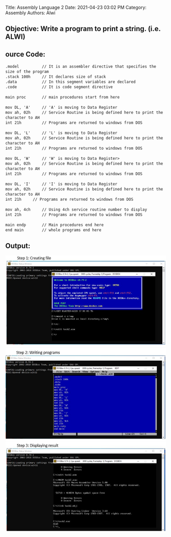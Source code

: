 Title: Assembly Language 2
Date: 2021-04-23 03:02 PM
Category: Assembly
Authors: Alwi

## Objective: Write a program to print a string. (i.e. ALWI)

## ource Code:
```
.model  		// It is an assembler directive that specifies the size of the program
.stack 100h	    // It declares size of stack
.data			// In this segment variables are declared
.code			// It is code segment directive 

main proc		// main procedures start from here

mov DL, 'A'	    // 'A' is moving to Data Register
mov ah, 02h	    // Service Routine is being defined here to print the character to AH
int 21h		    // Programs are returned to windows from DOS

mov DL, 'L'	    // 'L' is moving to Data Register
mov ah, 02h	    // Service Routine is being defined here to print the character to AH
int 21h		    // Programs are returned to windows from DOS

mov DL, 'W'	    // 'W' is moving to Data Register>
mov ah, 02h	    // Service Routine is being defined here to print the character to AH
int 21h		    // Programs are returned to windows from DOS

mov DL, 'I'	    // 'I' is moving to Data Register
mov ah, 02h	    // Service Routine is being defined here to print the character to AH
int 21h		// Programs are returned to windows from DOS

mov ah, 4ch	    // Using 4ch service routine number to display
int 21h		    // Programs are returned to windows from DOS

main endp		// Main procedures end here
end main		// whole programs end here
```


## Output:
![Assembly Language 2](images/AL-2.1.JPG "AL-2 output")
![Assembly Language 2](images/AL-2.2.JPG "AL-2 output")
![Assembly Language 2](images/AL-2.3.JPG "AL-2 output")